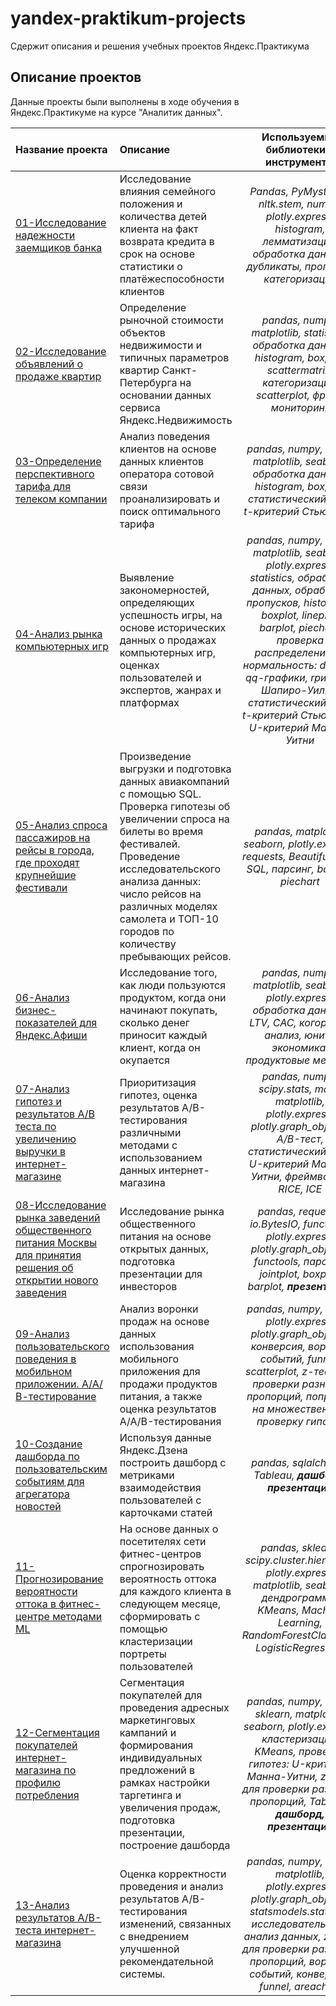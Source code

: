 # yandex-praktikum-projects
Сдержит описания и решения учебных проектов Яндекс.Практикума

## Описание проектов
Данные проекты были выполнены в ходе обучения в Яндекс.Практикуме на курсе "Аналитик данных".

|Название проекта|Описание|Используемые библиотеки и инструменты|
|:---------------------|:-----------------------------------------------------------|:-------------------------:|
|[01-Исследование надежности заемщиков банка](https://github.com/Irrichie/yandex-praktikum-projects/tree/main/01-Banking-borrowers'-risk-research)|Исследование влияния  семейного положения и количества детей клиента на факт возврата кредита в срок на основе статистики о платёжеспособности клиентов|*Pandas, PyMystem3, nltk.stem, numpy, plotly.express, histogram, лемматизация, обработка данных, дубликаты, пропуски, категоризация*
|[02-Исследование объявлений о продаже квартир](https://github.com/Irrichie/yandex-praktikum-projects/tree/main/02-Real-estate-market-research)|Определение рыночной стоимости объектов недвижимости  и типичных параметров квартир Санкт-Петербурга на основании данных сервиса Яндекс.Недвижимость|*pandas, numpy, matplotlib, statistics, обработка данных, histogram, boxplot, scattermatrix, категоризация, scatterplot,  фрод-мониторинг*
|[03-Определение перспективного тарифа для телеком компании](https://github.com/Irrichie/yandex-praktikum-projects/tree/main/03-Telecom-prospecttive-tariff-research)|Анализ поведения клиентов на основе данных клиентов оператора сотовой связи проанализировать и поиск оптимального тарифа|*pandas, numpy, scipy, matplotlib, seaborn, обработка данных, histogram, boxplot, статистический тест, t-критерий Стьюдента*
|[04-Анализ рынка компьютерных игр](https://github.com/Irrichie/yandex-praktikum-projects/blob/main/04-Video-games-market-analysis)|Выявление закономерностей, определяющих успешность игры, на основе исторических данных о продажах компьютерных игр, оценках пользователей и экспертов, жанрах и платформах|*pandas, numpy, scipy, matplotlib, seaborn, plotly.express, statistics, обработка данных, обработка пропусков, histogram, boxplot, lineplot, barplot, piechart, проверка распределения на нормальность: distplot, qq-графики, rритерий Шапиро-Уилка, статистический тест, t-критерий Стьюдента, U-критерий Манна-Уитни*
|[05-Анализ спроса пассажиров на рейсы в города, где проходят крупнейшие фестивали](https://github.com/Irrichie/yandex-praktikum-projects/blob/main/05-Airline-analytics)|Произведение выгрузки и подготовка данных авиакомпаний с помощью SQL. Проверка гипотезы об увеличении спроса на билеты во время фестивалей. Проведение исследовательского анализа данных: число рейсов на различных моделях самолета и ТОП-10 городов по количеству пребывающих рейсов.|*pandas, matplotlib, seaborn, plotly.express, requests, BeautifulSoup, SQL, парсинг, barplot, piechart*
|[06-Анализ бизнес-показателей для Яндекс.Афиши](https://github.com/Irrichie/yandex-praktikum-projects/tree/main/06-Business%20metrics%20analysis)|Исследование того, как люди пользуются продуктом, когда они начинают покупать, сколько денег приносит каждый клиент, когда он окупается|*pandas, numpy, matplotlib, seaborn, plotly.express, обработка данных, LTV, CAC, когортный анализ, юнит-экономика, продуктовые метрики*
|[07-Анализ гипотез и результатов А/В теста по увеличению выручки в интернет-магазине](https://github.com/Irrichie/yandex-praktikum-projects/tree/main/07-A-B-test-results-analysis)|Приоритизация гипотез, оценка результатов A/B-тестирования различными методами с использованием данных интернет-магазина|*pandas, numpy, scipy.stats, math, matplotlib, plotly.express, plotly.graph_objects, A/B-тест, статистический тест: U-критерий Манна-Уитни, фреймворки: RICE, ICE*
|[08-Исследование рынка заведений общественного питания Москвы для принятия решения об открытии нового заведения](https://github.com/Irrichie/yandex-praktikum-projects/tree/main/08-Moscow-сatering-services-research)|Исследование рынка общественного питания на основе открытых данных, подготовка презентации для инвесторов|*pandas, requests, io.BytesIO, functools, plotly.express, plotly.graph_objects, functools, парсинг, jointplot, boxplot, barplot,* ***презентация***
|[09-Анализ пользовательского поведения в мобильном приложении. А/А/В-тестирование](https://github.com/Irrichie/yandex-praktikum-projects/tree/main/09-Sales-funnel-and-AAB-test)|Анализ воронки продаж на основе данных использования мобильного приложения для продажи продуктов питания, а также оценка результатов A/A/B-тестирования|*pandas, numpy, scipy, plotly.express, plotly.graph_objects, конверсия, воронка событий, funnel, scatterplot, z-тест для проверки разности пропорций, поправка на множественную проверку гипотез*
|[10-Создание дашборда по пользовательским событиям для агрегатора новостей](https://github.com/Irrichie/yandex-praktikum-projects/tree/main/10-News-aggregator-websites-dashboard)|Используя данные Яндекс.Дзена построить дашборд с метриками взаимодействия пользователей с карточками статей|*pandas, sqlalchemy, Tableau,* ***дашборд, презентация***
|[11-Прогнозирование вероятности оттока в фитнес-центре методами ML](https://github.com/Irrichie/yandex-praktikum-projects/tree/main/11-Churn-probability-prediction-for-fitness-center)|На основе данных о посетителях сети фитнес-центров спрогнозировать вероятность оттока для каждого клиента в следующем месяце, сформировать с помощью кластеризации портреты пользователей|*pandas, sklearn, scipy.cluster.hierarchy, plotly.express, matplotlib, seaborn, дендрограмма, KMeans, Machine Learning, RandomForestClassifier, LogisticRegression*
|[12-Сегментация покупателей интернет-магазина по профилю потребления](https://github.com/Irrichie/yandex-praktikum-projects/tree/main/12-E-commerce-cluster-analysis)|Сегментация покупателей для проведения адресных маркетинговых кампаний и формирования индивидуальных предложений в рамках настройки таргетинга и увеличения продаж, подготовка презентации, построение дашборда |*pandas, numpy, scipy, sklearn, matplotlib, seaborn, plotly.express, кластеризация, KMeans, проверка гипотез: U-критерий Манна-Уитни, z-тест для проверки разности пропорций, Tableau,* ***дашборд, презентация***
|[13-Анализ результатов А/В-теста интернет-магазина](https://github.com/Irrichie/yandex-praktikum-projects/tree/main/13-E-commerce-A-B-test)|Оценка корректности проведения и анализ результатов A/B-тестирования изменений, связанных с внедрением улучшенной рекомендательной системы.|*pandas, numpy, scipy, matplotlib, plotly.express, plotly.graph_objects, statsmodels.stats, re, исследовательский анализ данных, z-тест для проверки разности пропорций, воронка событий, конверсия, funnel, areachart*
